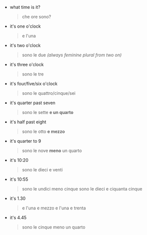 - what time is it?
  > che ore sono?

- it's one o'clock
  > e l'una

- it's two o'clock
  > sono le due _(always feminine plural from two on)_

- it's three o'clock
  > sono le tre

- it's four/five/six o'clock
  > sono le quattro/cinque/sei

- it's quarter past seven
  > sono le sette **e un quarto**

- it's half past eight
  > sono le otto **e mezzo**

- it's quarter to 9
  > sono le nove **meno** un quarto

- it's 10:20
  > sono le dieci e venti

- it's 10:55
  > sono le undici meno cinque
  > sono le dieci e ciquanta cinque

- it's 1.30
  > e l'una e mezzo
  > e l'una e trenta

- it's 4.45
  > sono le cinque meno un quarto

